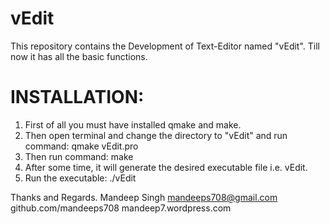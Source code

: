 vEdit
=====

This repository contains the Development of Text-Editor named "vEdit". Till now it has all the basic functions.

INSTALLATION:
=============

1. First of all you must have installed qmake and make.
2. Then open terminal and change the directory to "vEdit" and run command:
qmake vEdit.pro
3. Then run command:
make
4. After some time, it will generate the desired executable file i.e. vEdit.
5. Run the executable:
./vEdit


Thanks and Regards.
Mandeep Singh
mandeeps708@gmail.com
github.com/mandeeps708
mandeep7.wordpress.com 
